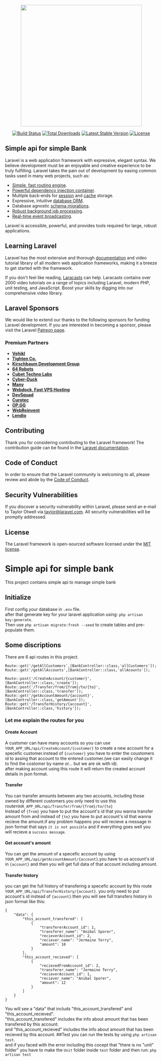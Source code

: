 <p align="center"><a href="https://laravel.com" target="_blank"><img src="https://raw.githubusercontent.com/laravel/art/master/logo-lockup/5%20SVG/2%20CMYK/1%20Full%20Color/laravel-logolockup-cmyk-red.svg" width="400"></a></p>

<p align="center">
<a href="https://travis-ci.org/laravel/framework"><img src="https://travis-ci.org/laravel/framework.svg" alt="Build Status"></a>
<a href="https://packagist.org/packages/laravel/framework"><img src="https://img.shields.io/packagist/dt/laravel/framework" alt="Total Downloads"></a>
<a href="https://packagist.org/packages/laravel/framework"><img src="https://img.shields.io/packagist/v/laravel/framework" alt="Latest Stable Version"></a>
<a href="https://packagist.org/packages/laravel/framework"><img src="https://img.shields.io/packagist/l/laravel/framework" alt="License"></a>
</p>

## Simple api for simple Bank 

Laravel is a web application framework with expressive, elegant syntax. We believe development must be an enjoyable and creative experience to be truly fulfilling. Laravel takes the pain out of development by easing common tasks used in many web projects, such as:

- [Simple, fast routing engine](https://laravel.com/docs/routing).
- [Powerful dependency injection container](https://laravel.com/docs/container).
- Multiple back-ends for [session](https://laravel.com/docs/session) and [cache](https://laravel.com/docs/cache) storage.
- Expressive, intuitive [database ORM](https://laravel.com/docs/eloquent).
- Database agnostic [schema migrations](https://laravel.com/docs/migrations).
- [Robust background job processing](https://laravel.com/docs/queues).
- [Real-time event broadcasting](https://laravel.com/docs/broadcasting).

Laravel is accessible, powerful, and provides tools required for large, robust applications.

## Learning Laravel

Laravel has the most extensive and thorough [documentation](https://laravel.com/docs) and video tutorial library of all modern web application frameworks, making it a breeze to get started with the framework.

If you don't feel like reading, [Laracasts](https://laracasts.com) can help. Laracasts contains over 2000 video tutorials on a range of topics including Laravel, modern PHP, unit testing, and JavaScript. Boost your skills by digging into our comprehensive video library.

## Laravel Sponsors

We would like to extend our thanks to the following sponsors for funding Laravel development. If you are interested in becoming a sponsor, please visit the Laravel [Patreon page](https://patreon.com/taylorotwell).

### Premium Partners

- **[Vehikl](https://vehikl.com/)**
- **[Tighten Co.](https://tighten.co)**
- **[Kirschbaum Development Group](https://kirschbaumdevelopment.com)**
- **[64 Robots](https://64robots.com)**
- **[Cubet Techno Labs](https://cubettech.com)**
- **[Cyber-Duck](https://cyber-duck.co.uk)**
- **[Many](https://www.many.co.uk)**
- **[Webdock, Fast VPS Hosting](https://www.webdock.io/en)**
- **[DevSquad](https://devsquad.com)**
- **[Curotec](https://www.curotec.com/services/technologies/laravel/)**
- **[OP.GG](https://op.gg)**
- **[WebReinvent](https://webreinvent.com/?utm_source=laravel&utm_medium=github&utm_campaign=patreon-sponsors)**
- **[Lendio](https://lendio.com)**

## Contributing

Thank you for considering contributing to the Laravel framework! The contribution guide can be found in the [Laravel documentation](https://laravel.com/docs/contributions).

## Code of Conduct

In order to ensure that the Laravel community is welcoming to all, please review and abide by the [Code of Conduct](https://laravel.com/docs/contributions#code-of-conduct).

## Security Vulnerabilities

If you discover a security vulnerability within Laravel, please send an e-mail to Taylor Otwell via [taylor@laravel.com](mailto:taylor@laravel.com). All security vulnerabilities will be promptly addressed.

## License

The Laravel framework is open-sourced software licensed under the [MIT license](https://opensource.org/licenses/MIT).
# Simple api for simple bank
This project contains simple api to manage simple bank
## Initialize
First config your database in `.env` file.</br>
after that generate key for your laravel application using: `php artisan key:generate`.</br>
Then use `php artisan migrate:fresh --seed` to create tables and pre-populate them.
## Some discriptions
There are 6 api routes in this project.
```
Route::get('/getAllCustomers',[BankController::class,'allCustomers']);
Route::get('/getAllAccounts',[BankController::class,'allAcounts']);

Route::post('/CreateAccount/{customer}',[BankController::class,'create']); 
Route::post('/Transfer/from/{from}/to/{to}',[BankController::class,'transfer']);
Route::get('/getAccountAmount/{account}',[BankController::class,'getAmount']);
Route::get('/TransferHistory/{account}',[BankController::class,'history']);
```
### Let me explain the routes for you
#### Create Account
A customer can have many accounts so you can use `YOUR_APP_URL/api/CreateAccount/{customer}` to create a new account for a specefic customer.instead of `{customer}` you have to enter the coustomers id to assing that account to the entered customer.(we can easily change it to find the costomer by name or... but we are ok with id).</br>after making account using this route it will return the created account details in json format.
#### Transfer
You can transfer amounts between any two accounts, including those owned by different customers.you only need to use this route`YOUR_APP_URL/api/Transfer/from/{from}/to/{to}`</br>
Instead of `{from}` you have to put the account's id that you wanna transfer amount from and instead of `{to}` you have to put account's id that wanna recieve the amount.if any problem happens you will recieve a message in json format that says `it is not possible` and if everything goes well you will recieve a `success message`.
#### Get account's amount
You can get the amount of a specefic account by using `YOUR_APP_URL/api/getAccountAmount/{account}`.you have to us account's id in `{account}` and then you will get full data of that account including amount.
#### Transfer history
you can get the full history of transfering a specefic account by this route `YOUR_APP_URL/api/TransferHistory/{account}`. you only need to put account's id instead of `{account}`.then you will see full transfers history in json format like this:</br>
````````````````````````````````````
{
    "data": {
        "this_account_transfered": [
            {
                "transfererAccount_id": 1,
                "transferer_name": "Anibal Sporer",
                "recieverAccount_id": 2,
                "reciever_name": "Jermaine Terry",
                "amount": 10
            }
        ],
        "this_account_recieved": [
            {
                "recievedFromAccount_id": 2,
                "transferer_name": "Jermaine Terry",
                "recieverAccount_id": 1,
                "reciever_name": "Anibal Sporer",
                "amount": 12
            }
        ]
    }
}
````````````````````````````````````
You will see a "data" that includs "this_account_transfered" and "this_account_recieved".</br>
"this_account_transfered" includes the info about amount that has been transfered by this account.</br>
and "this_account_recieved" includes the info about amount that has been recieved by this account.
##Test
you can run the tests by using `php artisan test`.</br>
and if you faced with the error including this cocept that "there is no "unit" folder" you have to make the `Unit` folder inside `test` folder and then run:
`php artisan test`
